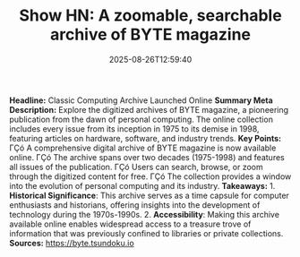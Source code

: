 ﻿---
title: "Show HN: A zoomable, searchable archive of BYTE magazine"
date: "2025-08-26T12:59:40"
category: "Markets"
summary: ""
slug: "show hn a zoomable searchable archive of byte magazine"
source_urls:
  - "https://byte.tsundoku.io"
seo:
  title: "Show HN: A zoomable, searchable archive of BYTE magazine | Hash n Hedge"
  description: ""
  keywords: ["news", "markets", "brief"]
---
**Headline:** Classic Computing Archive Launched Online  **Summary Meta Description:** Explore the digitized archives of BYTE magazine, a pioneering publication from the dawn of personal computing. The online collection includes every issue from its inception in 1975 to its demise in 1998, featuring articles on hardware, software, and industry trends.  **Key Points:**  ΓÇó A comprehensive digital archive of BYTE magazine is now available online. ΓÇó The archive spans over two decades (1975-1998) and features all issues of the publication. ΓÇó Users can search, browse, or zoom through the digitized content for free. ΓÇó The collection provides a window into the evolution of personal computing and its industry.  **Takeaways:**  1. **Historical Significance**: This archive serves as a time capsule for computer enthusiasts and historians, offering insights into the development of technology during the 1970s-1990s. 2. **Accessibility**: Making this archive available online enables widespread access to a treasure trove of information that was previously confined to libraries or private collections.  **Sources:** https://byte.tsundoku.io 
